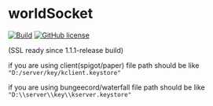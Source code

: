 # worldSocket
[![Build](https://jitpack.io/v/mc-serverworld/worldSocket.svg)](https://jitpack.io/#mc-serverworld/worldSocket)
[![GitHub license](https://img.shields.io/github/license/mc-serverworld/worldSocket)](https://github.com/mc-serverworld/worldSocket/blob/master/LICENSE)

(SSL ready since 1.1.1-release build)

if you are using client(spigot/paper)
file path should be like `"D:/server/key/kclient.keystore"`

if you are using bungeecord/waterfall
file path should be like `"D:\\server\\key\\kserver.keystore"`
